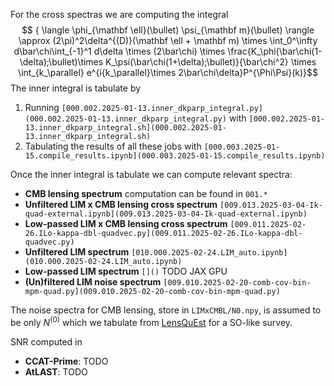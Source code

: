 For the cross spectras we are computing the integral
$$ {    \langle \phi_{\mathbf \ell}(\bullet) \psi_{\mathbf m}(\bullet) \rangle \approx 
    (2\pi)^2\delta^{(D)}(\mathbf \ell + \mathbf m)
    \times \int_0^\infty d\bar\chi\int_{-1}^1 d\delta \times (2\bar\chi) 
    \times \frac{K_\phi(\bar\chi(1-\delta);\bullet)\times K_\psi(\bar\chi(1+\delta);\bullet)}{\bar\chi^2}
    \times \int_{k_\parallel} e^{i{k_\parallel}\times 2\bar\chi\delta}P^{\Phi\Psi}(k)}$$
The inner integral is tabulate by
1. Running `[000.002.2025-01-13.inner_dkparp_integral.py](000.002.2025-01-13.inner_dkparp_integral.py)` with `[000.002.2025-01-13.inner_dkparp_integral.sh](000.002.2025-01-13.inner_dkparp_integral.sh)`
2. Tabulating the results of all these jobs with `[000.003.2025-01-15.compile_results.ipynb](000.003.2025-01-15.compile_results.ipynb)`

Once the inner integral is tabulate we can compute relevant spectra:
- **CMB lensing spectrum** computation can be found in `001.*`
- **Unfiltered LIM x CMB lensing cross spectrum** `[009.013.2025-03-04-Ik-quad-external.ipynb](009.013.2025-03-04-Ik-quad-external.ipynb)`
- **Low-passed LIM x CMB lensing cross spectrum** `[009.011.2025-02-26.ILo-kappa-dbl-quadvec.py](009.011.2025-02-26.ILo-kappa-dbl-quadvec.py)`
- **Unfiltered LIM spectrum** `[010.000.2025-02-24.LIM_auto.ipynb](010.000.2025-02-24.LIM_auto.ipynb)`
- **Low-passed LIM spectrum** `[]()` TODO JAX GPU
- **(Un)filtered LIM noise spectrum** `[009.010.2025-02-20-comb-cov-bin-mpm-quad.py](009.010.2025-02-20-comb-cov-bin-mpm-quad.py)`

The noise spectra for CMB lensing, store in `LIMxCMBL/N0.npy`, is assumed to be only $N^{(0)}$ which we tabulate from [LensQuEst](https://github.com/DelonShen/LensQuEst) for a SO-like survey. 

SNR computed in 
- **CCAT-Prime**: TODO
- **AtLAST**: TODO
